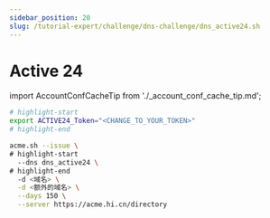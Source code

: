 ```yaml
---
sidebar_position: 20
slug: /tutorial-expert/challenge/dns-challenge/dns_active24.sh
---
```



# Active 24



import AccountConfCacheTip from './_account_conf_cache_tip.md';

<AccountConfCacheTip />

```bash
# highlight-start
export ACTIVE24_Token="<CHANGE_TO_YOUR_TOKEN>"
# highlight-end

acme.sh --issue \
# highlight-start
  --dns dns_active24 \
# highlight-end
  -d <域名> \
  -d <额外的域名> \
  --days 150 \
  --server https://acme.hi.cn/directory
```
